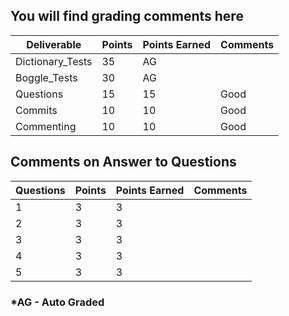 ## You will find grading comments here 

| Deliverable        | Points | Points Earned | Comments
| ------------------ | ------ | ------------- | ------------------------
| Dictionary_Tests   |  35    |      AG       |
| Boggle_Tests       |  30    |      AG       |
| Questions          |  15    |      15       | Good
| Commits            |  10    |      10       | Good
| Commenting         |  10    |      10       | Good



## Comments on Answer to Questions

| Questions | Points | Points Earned | Comments
| --------- | ------ | ------------- | -----------------------
|     1     |   3    |      3        | 
|     2     |   3    |      3        |
|     3     |   3    |      3        |
|     4     |   3    |      3        |
|     5     |   3    |      3        |



### *AG - Auto Graded


